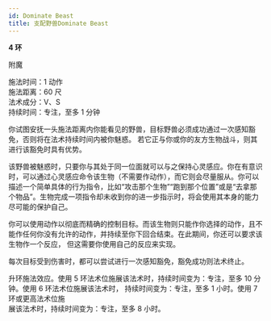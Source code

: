 ```yaml
---
id: Dominate Beast
title: 支配野兽Dominate Beast
---
```


**4 环**

附魔

施法时间：1 动作  
施法距离：60 尺  
法术成分：V、S  
持续时间：专注，至多 1 分钟

你试图安抚一头施法距离内你能看见的野兽，目标野兽必须成功通过一次感知豁免，否则将在法术持续时间内被你魅惑。
若它正与你或你的友方生物战斗，则其进行该豁免时具有优势。

该野兽被魅惑时，只要你与其处于同一位面就可以与之保持心灵感应。你在有意识时，可以通过心灵感应命令该生物（不需要作动作），而它则会尽量服从。你可以描述一个简单具体的行为指令，比如“攻击那个生物”“跑到那个位置”或是“去拿那个物品”。生物完成一项指令却未收到你的进一步指示时，将会使用其本身的能力尽可能的保护自己。

你可以使用动作以彻底而精确的控制目标。而该生物则只能作你选择的动作，且不能作任何你没有允许的动作，并持续至你下回合结束。在此期间，你还可以要求该生物作一个反应，
但这需要你使用自己的反应来实现。

每次目标受到伤害时，都可以尝试进行一次感知豁免，豁免成功则法术终止。

升环施法效应。使用 5 环法术位施展该法术时，持续时间变为：专注，至多 10 分钟。使用 6 环法术位施展该法术时，
持续时间变为：专注，至多 1 小时。使用 7 环或更高法术位施  
展该法术时，持续时间变为：专注，至多 8 小时。
